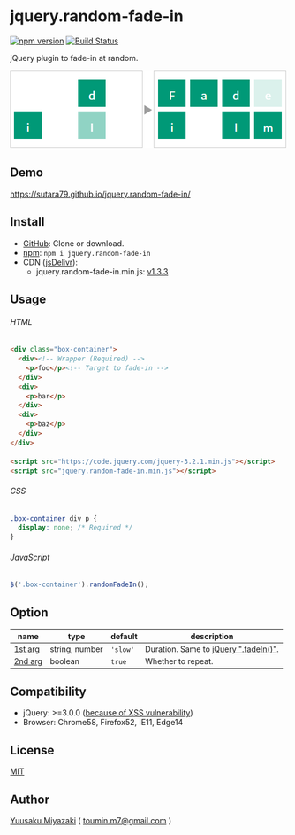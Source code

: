# jquery.random-fade-in

[![npm version](https://img.shields.io/npm/v/jquery.random-fade-in.svg)](https://www.npmjs.com/package/jquery.random-fade-in)
[![Build Status](https://travis-ci.org/sutara79/jquery.random-fade-in.svg?branch=master)](https://travis-ci.org/sutara79/jquery.random-fade-in)

jQuery plugin to fade-in at random.

![Sample image](sample/image.png)


## Demo
https://sutara79.github.io/jquery.random-fade-in/


## Install
- [GitHub](https://github.com/sutara79/jquery.random-fade-in): Clone or download.
- [npm](https://www.npmjs.com/package/jquery.random-fade-in): `npm i jquery.random-fade-in`
- CDN ([jsDelivr](https://github.com/jsdelivr/jsdelivr#usage)):
    - jquery.random-fade-in.min.js: [v1.3.3](https://cdn.jsdelivr.net/npm/jquery.random-fade-in@1.3.3/dist/jquery.random-fade-in.min.js)


## Usage
###### HTML
```html
<div class="box-container">
  <div><!-- Wrapper (Required) -->
    <p>foo</p><!-- Target to fade-in -->
  </div>
  <div>
    <p>bar</p>
  </div>
  <div>
    <p>baz</p>
  </div>
</div>

<script src="https://code.jquery.com/jquery-3.2.1.min.js"></script>
<script src="jquery.random-fade-in.min.js"></script>
```

###### CSS
```css
.box-container div p {
  display: none; /* Required */
}
```

###### JavaScript
```javascript
$('.box-container').randomFadeIn();
```


## Option
|name|type|default|description|
|--|--|--|--|
|[1st arg](http://sutara79.github.io/jquery.random-fade-in/#duration)|string, number|`'slow'`|Duration. Same to [jQuery ".fadeIn()"](http://api.jquery.com/fadeIn/).|
|[2nd arg](http://sutara79.github.io/jquery.random-fade-in/#no-repeat)|boolean|`true`|Whether to repeat.|


## Compatibility
- jQuery: >=3.0.0 ([because of XSS vulnerability](https://nodesecurity.io/advisories/jquery_xss))
- Browser: Chrome58, Firefox52, IE11, Edge14


## License
[MIT](https://www.opensource.org/licenses/mit-license.php)


## Author
[Yuusaku Miyazaki](http://d.hatena.ne.jp/sutara_lumpur/20120421/1335009088)
( <toumin.m7@gmail.com> )
